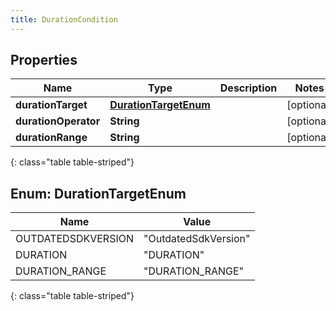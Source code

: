 ```yaml
---
title: DurationCondition
---
```


## Properties

| Name | Type | Description | Notes |
| ------------ | ------------- | ------------- | ------------- |
| **durationTarget** | [**DurationTargetEnum**](#DurationTargetEnum) |  |  [optional] |
| **durationOperator** | **String** |  |  [optional] |
| **durationRange** | **String** |  |  [optional] |
{: class="table table-striped"}


<a name="DurationTargetEnum"></a>

## Enum: DurationTargetEnum

| Name | Value |
| ---- | ----- |
| OUTDATEDSDKVERSION | &quot;OutdatedSdkVersion&quot; |
| DURATION | &quot;DURATION&quot; |
| DURATION_RANGE | &quot;DURATION_RANGE&quot; |
{: class="table table-striped"}


